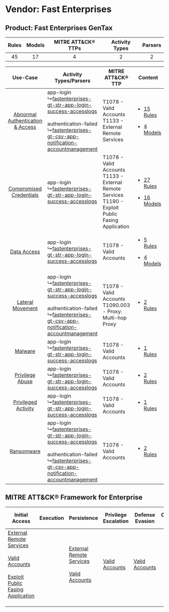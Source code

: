 Vendor: Fast Enterprises
========================
Product: Fast Enterprises GenTax
--------------------------------
| Rules | Models | MITRE ATT&CK® TTPs | Activity Types | Parsers |
|:-----:|:------:|:------------------:|:--------------:|:-------:|
|  45   |   17   |         4          |       2        |    2    |

|    Use-Case    | Activity Types/Parsers    | MITRE ATT&CK® TTP    | Content    |
|:----:| ---- | ---- | ---- |
| [Abnormal Authentication & Access](../../../UseCases/uc_abnormal_authentication_&_access.md) |  app-login<br> ↳[fastenterprises-gt-str-app-login-success-accesslogs](Ps/pC_fastenterprisesgtstrapploginsuccessaccesslogs.md)<br><br> authentication-failed<br> ↳[fastenterprises-gt-csv-app-notification-accountmanagement](Ps/pC_fastenterprisesgtcsvappnotificationaccountmanagement.md)<br> | T1078 - Valid Accounts<br>T1133 - External Remote Services<br>    | [<ul><li>15 Rules</li></ul><ul><li>4 Models</li></ul>](RM/r_m_fast_enterprises_fast_enterprises_gentax_Abnormal_Authentication_&_Access.md) |
|          [Compromised Credentials](../../../UseCases/uc_compromised_credentials.md)          |  app-login<br> ↳[fastenterprises-gt-str-app-login-success-accesslogs](Ps/pC_fastenterprisesgtstrapploginsuccessaccesslogs.md)<br>    | T1078 - Valid Accounts<br>T1133 - External Remote Services<br>T1190 - Exploit Public Fasing Application<br> | [<ul><li>27 Rules</li></ul><ul><li>16 Models</li></ul>](RM/r_m_fast_enterprises_fast_enterprises_gentax_Compromised_Credentials.md)         |
|    [Data Access](../../../UseCases/uc_data_access.md)    |  app-login<br> ↳[fastenterprises-gt-str-app-login-success-accesslogs](Ps/pC_fastenterprisesgtstrapploginsuccessaccesslogs.md)<br>    | T1078 - Valid Accounts<br>    | [<ul><li>5 Rules</li></ul><ul><li>4 Models</li></ul>](RM/r_m_fast_enterprises_fast_enterprises_gentax_Data_Access.md)    |
|    [Lateral Movement](../../../UseCases/uc_lateral_movement.md)    |  app-login<br> ↳[fastenterprises-gt-str-app-login-success-accesslogs](Ps/pC_fastenterprisesgtstrapploginsuccessaccesslogs.md)<br><br> authentication-failed<br> ↳[fastenterprises-gt-csv-app-notification-accountmanagement](Ps/pC_fastenterprisesgtcsvappnotificationaccountmanagement.md)<br> | T1078 - Valid Accounts<br>T1090.003 - Proxy: Multi-hop Proxy<br>    | [<ul><li>2 Rules</li></ul>](RM/r_m_fast_enterprises_fast_enterprises_gentax_Lateral_Movement.md)    |
|    [Malware](../../../UseCases/uc_malware.md)    |  app-login<br> ↳[fastenterprises-gt-str-app-login-success-accesslogs](Ps/pC_fastenterprisesgtstrapploginsuccessaccesslogs.md)<br>    | T1078 - Valid Accounts<br>    | [<ul><li>1 Rules</li></ul>](RM/r_m_fast_enterprises_fast_enterprises_gentax_Malware.md)    |
|    [Privilege Abuse](../../../UseCases/uc_privilege_abuse.md)    |  app-login<br> ↳[fastenterprises-gt-str-app-login-success-accesslogs](Ps/pC_fastenterprisesgtstrapploginsuccessaccesslogs.md)<br>    | T1078 - Valid Accounts<br>    | [<ul><li>2 Rules</li></ul>](RM/r_m_fast_enterprises_fast_enterprises_gentax_Privilege_Abuse.md)    |
|    [Privileged Activity](../../../UseCases/uc_privileged_activity.md)    |  app-login<br> ↳[fastenterprises-gt-str-app-login-success-accesslogs](Ps/pC_fastenterprisesgtstrapploginsuccessaccesslogs.md)<br>    | T1078 - Valid Accounts<br>    | [<ul><li>1 Rules</li></ul>](RM/r_m_fast_enterprises_fast_enterprises_gentax_Privileged_Activity.md)    |
|    [Ransomware](../../../UseCases/uc_ransomware.md)    |  app-login<br> ↳[fastenterprises-gt-str-app-login-success-accesslogs](Ps/pC_fastenterprisesgtstrapploginsuccessaccesslogs.md)<br><br> authentication-failed<br> ↳[fastenterprises-gt-csv-app-notification-accountmanagement](Ps/pC_fastenterprisesgtcsvappnotificationaccountmanagement.md)<br> | T1078 - Valid Accounts<br>    | [<ul><li>2 Rules</li></ul>](RM/r_m_fast_enterprises_fast_enterprises_gentax_Ransomware.md)    |

MITRE ATT&CK® Framework for Enterprise
--------------------------------------
| Initial Access                                                                                                                                                                                                                         | Execution | Persistence                                                                                                                                      | Privilege Escalation                                                | Defense Evasion                                                     | Credential Access | Discovery | Lateral Movement | Collection | Command and Control                                                                                                                       | Exfiltration | Impact |
| -------------------------------------------------------------------------------------------------------------------------------------------------------------------------------------------------------------------------------------- | --------- | ------------------------------------------------------------------------------------------------------------------------------------------------ | ------------------------------------------------------------------- | ------------------------------------------------------------------- | ----------------- | --------- | ---------------- | ---------- | ----------------------------------------------------------------------------------------------------------------------------------------- | ------------ | ------ |
| [External Remote Services](https://attack.mitre.org/techniques/T1133)<br><br>[Valid Accounts](https://attack.mitre.org/techniques/T1078)<br><br>[Exploit Public Fasing Application](https://attack.mitre.org/techniques/T1190)<br><br> |           | [External Remote Services](https://attack.mitre.org/techniques/T1133)<br><br>[Valid Accounts](https://attack.mitre.org/techniques/T1078)<br><br> | [Valid Accounts](https://attack.mitre.org/techniques/T1078)<br><br> | [Valid Accounts](https://attack.mitre.org/techniques/T1078)<br><br> |                   |           |                  |            | [Proxy: Multi-hop Proxy](https://attack.mitre.org/techniques/T1090/003)<br><br>[Proxy](https://attack.mitre.org/techniques/T1090)<br><br> |              |        |